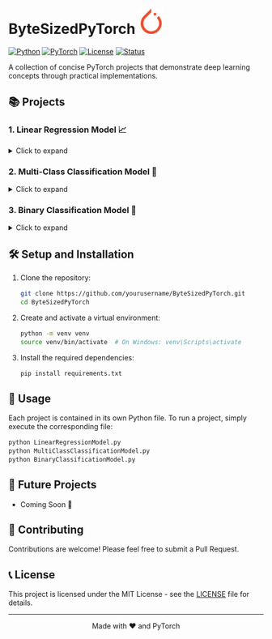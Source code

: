 # ByteSizedPyTorch <img src="https://github.com/priyanshuahir000/ByeteSizedPyTorch/blob/main/assets/Icons/pytorch-color.svg" alt="PyTorch Logo" width="50"/>

[![Python](https://img.shields.io/badge/Python-3.9%2B-blue?style=for-the-badge&logo=python&logoColor=white)](https://www.python.org/)
[![PyTorch](https://img.shields.io/badge/PyTorch-2.0%2B-EE4C2C?style=for-the-badge&logo=pytorch&logoColor=white)](https://pytorch.org/)
[![License](https://img.shields.io/badge/License-MIT-green?style=for-the-badge)](LICENSE)
[![Status](https://img.shields.io/badge/Status-Active-success?style=for-the-badge)]()

A collection of concise PyTorch projects that demonstrate deep learning concepts through practical implementations.

## 📚 Projects

### 1. Linear Regression Model 📈

<details>
<summary>Click to expand</summary>

#### Overview
A simple linear regression model implemented from scratch using PyTorch. This project demonstrates the fundamental workflow of creating, training, and evaluating a deep learning model.

#### Features
- 🧪 Creates synthetic data using a linear formula (y = 0.7x + 0.3)
- 🔄 Splits data into training and testing sets
- 🧠 Implements a neural network model with a single linear layer
- 📊 Visualizes predictions against actual data
- 💾 Saves the trained model for future use

#### Model Architecture
```python
class LinearRegressionModel(nn.Module):
    def __init__(self):
        super().__init__()
        self.linear_layer = nn.Linear(in_features=1, out_features=1)
    
    def forward(self, x):
        return self.linear_layer(x)
```

#### Results

![Linear Regression Results](https://github.com/priyanshuahir000/ByeteSizedPyTorch/blob/main/assets/Images/LinearRegression.png)
</details>

### 2. Multi-Class Classification Model 🎯

<details>
<summary>Click to expand</summary>

#### Overview
A multi-class classification model built using PyTorch to classify data points into four different classes.

#### Features
- 🌀 Uses synthetic data generated with `make_blobs`
- 📉 Splits dataset into training and testing sets
- 🧠 Implements a neural network with multiple hidden layers and ReLU activation
- 📊 Uses CrossEntropyLoss for classification
- 💾 Saves and evaluates the trained model

#### Model Architecture
```python
class MultiClassClassificationModel(nn.Module):
    def __init__(self, input_features, output_features, hidden_units=8):
        super().__init__()
        self.linear_layer_stack = nn.Sequential(
            nn.Linear(in_features=input_features, out_features=hidden_units),
            nn.ReLU(),
            nn.Linear(in_features=hidden_units, out_features=hidden_units),
            nn.ReLU(),
            nn.Linear(in_features=hidden_units, out_features=output_features)
        )

    def forward(self, x: torch.Tensor) -> torch.Tensor:
        return self.linear_layer_stack(x)
```

#### Results

![Multi Class Classification Results](https://github.com/priyanshuahir000/ByeteSizedPyTorch/blob/main/assets/Images/MultiClassClassificationModel_1.png)
![Multi Class Classification Results](https://github.com/priyanshuahir000/ByeteSizedPyTorch/blob/main/assets/Images/MultiClassClassificationModel_2.png)

</details>

### 3. Binary Classification Model 🔰

<details>
<summary>Click to expand</summary>

#### Overview
A binary classification model built using PyTorch to classify data points into two different categories using non-linear decision boundaries.

#### Features
- 🔵 Uses synthetic circular data generated with `make_circles`
- 📉 Splits dataset into training and testing sets
- 🧠 Implements a neural network with multiple hidden layers and ReLU activation
- 🎯 Uses `BCEWithLogitsLoss` for binary classification
- 🚀 Utilizes GPU acceleration for training (if available)
- 📊 Visualizes decision boundaries for both training and testing data

#### Model Architecture
```python
class BinaryClassificationModel(nn.Module):
    def __init__(self, input_features, hidden_units=10, output_features=1):
        super().__init__()
        self.layer = nn.Sequential(
            nn.Linear(in_features=input_features, out_features=hidden_units),
            nn.ReLU(),
            nn.Linear(in_features=hidden_units, out_features=hidden_units),
            nn.ReLU(),
            nn.Linear(in_features=hidden_units, out_features=output_features),
        )

    def forward(self, x: torch.Tensor) -> torch.Tensor:
        return self.layer(x)
```

#### Results

![Binary Classification Results](https://github.com/priyanshuahir000/ByeteSizedPyTorch/blob/main/assets/Images/BinaryClassificationModel_data.png)
![Binary Classification Results](https://github.com/priyanshuahir000/ByeteSizedPyTorch/blob/main/assets/Images/BinaryClassificationModel_result.png)

</details>

## 🛠️ Setup and Installation

1. Clone the repository:
   ```bash
   git clone https://github.com/yourusername/ByteSizedPyTorch.git
   cd ByteSizedPyTorch
   ```

2. Create and activate a virtual environment:
   ```bash
   python -m venv venv
   source venv/bin/activate  # On Windows: venv\Scripts\activate
   ```

3. Install the required dependencies:
   ```bash
   pip install requirements.txt
   ```

## 🚀 Usage

Each project is contained in its own Python file. To run a project, simply execute the corresponding file:

```bash
python LinearRegressionModel.py
python MultiClassClassificationModel.py
python BinaryClassificationModel.py
```

## 🐞 Future Projects

- Coming Soon 🙌

## 🤝 Contributing

Contributions are welcome! Please feel free to submit a Pull Request.

## 📞 License

This project is licensed under the MIT License - see the [LICENSE](LICENSE) file for details.

---

<p align="center">
  Made with ❤️ and PyTorch
</p>

